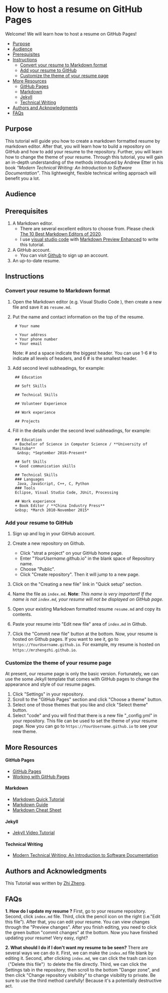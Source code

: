 # How to host a resume on GitHub Pages
Welcome! We will learn how to host a resume on GitHub Pages!
- [Purpose](#purpose)
- [Audience](#audience)
- [Prerequisites](#prerequisites)
- [Instructions](#instructions)
  - [Convert your resume to Markdown format](#convert-your-resume-to-markdown-format)
  - [Add your resume to GitHub](#add-your-resume-to-github)
  - [Customize the theme of your resume page](#customize-the-theme-of-your-resume-page)
- [More Resources](#more-resources)
    - [GitHub Pages](#github-pages)
    - [Markdown](#markdown)
    - [Jekyll](#jekyll)
    - [Technical Writing](#technical-writing)
- [Authors and Acknowledgments](#authors-and-acknowledgments)
- [FAQs](#faqs)
     
   

## Purpose
This tutorial will guide you how to create a markdown formatted resume by markdown editor. After that, you will learn how to build a repository on GitHub and how to add your resume to the repository. Further, you will learn how to change the theme of your resume. Through this tutorial, you will gain an in-depth understanding of the methods introduced by Andrew Etter in his book *"Modern Technical Writing: An Introduction to Software Documentation"*. This lightweight, flexible technical writing approach will benefit you a lot.

## Audience

## Prerequisites
1. A Markdown editor.
   + There are several excellent editors to choose from. Please check [The 10 Best Markdown Editors of 2020](https://www.shopify.com/partners/blog/10-of-the-best-markdown-editors).
   + I use [visual studio code](https://code.visualstudio.com/) with [Markdown Preview Enhanced](https://marketplace.visualstudio.com/items?itemName=shd101wyy.markdown-preview-enhanced) to write this tutorial.
2. A GitHub account.
   + You can visit [Github](https://github.com/) to sign up an account.
3. An up-to-date resume.


## Instructions
### Convert your resume to Markdown format

1. Open the Markdown editor (e.g. Visual Studio Code ), then create a new file and save it as `resume.md`.
   
2. Put the name and contact information on the top of the resume.
   ```
    # Your name

    + Your address
    + Your phone number
    + Your email

   ```
   Note: # and a space indicate  the biggest header. You can use 1-6 # to indicate  all levels of headers, and 6 # is the smallest header.
   
3. Add second level subheadings, for example:
   
   ```
    ## Education

    ## Soft Skills

    ## Technical Skills

    ## Volunteer Experience

    ## Work experience

    ## Projects

   ```

4. Fill in the details under the second level subheadings, for example:

   ```
    ## Education
    + Bachelor of Science in Computer Science / **University of Manitoba**
     &nbsp; *September 2016-Present* 

    ## Soft Skills
    + Good communication skills

    ## Technical Skills
    ### Languages
     Java, JavaScript, C++, C, Python
    ### Tools
    Eclipse, Visual Studio Code, JUnit, Processing

    ## Work experience
    + Book Editor / **China Industry Press**
    &nbsp; *March 2010-November 2015* 

   ```

  ### Add your resume to GitHub
  1. Sign up and log in your GitHub account.

  2. Create a new repository on Github.
     * Click "strat a project" on your GitHub home page.
     * Enter "*YourUsername*.github.io" in the blank space of Repository name.
     * Choose "Public".
     * Click "Create repository". Then it will jump to a new page.
  3. Click on the "Creating a new file" link in "Quick setup" section.
  4. Name the file as `index.md`. 
   **Note**: *This name is very important! If the name is not `index.md`, your resume will not be displayed on GitHub page.*
  5. Open your existing Markdown formatted resume `resume.md` and copy its contents.
  6. Paste your resume into "Edit new file" area of `index.md` in Github.
  7. Click the "Commit new file" button at the bottom.
   Now, your resume is hosted on Github pages. If you want to see it, go to `https://YourUsername.github.io`. For example, my resume is hosted on `https://mrzhengzhi.github.io`.

   ### Customize the theme of your resume page
At present, our resume page is only the basic version. Fortunately, we can use the some Jekyll template that comes with GitHub pages to change the appearance and style of our resume pages.
  1. Click  "Settings" in your repository.
  2. Scroll to the "GitHub Pages" section and click "Choose a theme" button.
  3. Select one of those themes that you like and click "Select theme" button.
  4. Select "code" and you will find that there is a new file "_config.yml" in your repository. This file can be used to set the theme of your resume page. Now you can go to `https://YourUsername.github.io` to see your new theme.
   
## More Resources
#### GitHub Pages
+ [GitHub Pages](https://pages.github.com/)
+ [Working with GitHub Pages](https://docs.github.com/en/free-pro-team@latest/github/working-with-github-pages)
#### Markdown
+ [Markdown Quick Tutorial](https://helloacm.com/markdown-markup-language-quick-tutorial/)
+ [Markdown Guide](https://www.markdownguide.org/getting-started)
+ [Markdown Cheat Sheet](https://www.markdownguide.org/cheat-sheet)
#### Jekyll
+ [Jekyll Video Tutorial](https://www.youtube.com/playlist?list=PLLAZ4kZ9dFpOPV5C5Ay0pHaa0RJFhcmcB)
#### Technical Writing
+ [Modern Technical Writing: An Introduction to Software Documentation](https://www.amazon.ca/Modern-Technical-Writing-Introduction-Documentation-ebook/dp/B01A2QL9SS)

## Authors and Acknowledgments
This Tutorial was written by [Zhi Zheng](https://github.com/mrzhengzhi).

## FAQs

**1. How do I update my resume ?**
First, go to your resume repository. Second, click `index.md` file. Third, click the pencil icon on the right (i.e."Edit this file"). After that, you can edit your resume. You can view changes through the "Preview changes". After you finish editing, you need to click the green button "commit changes" at the bottom. Now you have finished updating your resume! Very easy, right?

**2. What should I do if I don't want my resume to be seen?**
There are several ways we can do it. First, we can make the `index.md` file blank by editing it. Second, after clicking `index.md`, we can click the trash can icon （"Delete this file"）to delete the file directly. Third, we can click the Settings tab in the repository, then scroll to the bottom "Danger zone", and then click "Change repository visibility" to change visibility to private. Be sure to use the third method carefully! Because it's a potentially destructive act.
